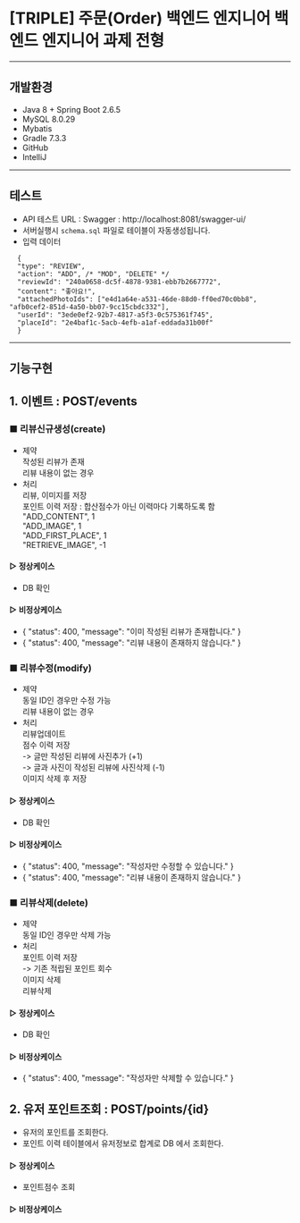 # [TRIPLE] 주문(Order) 백엔드 엔지니어 백엔드 엔지니어 과제 전형
***
## 개발환경
* Java 8 + Spring Boot 2.6.5
* MySQL 8.0.29
* Mybatis
* Gradle 7.3.3
* GitHub
* IntelliJ
***
## 테스트
- API 테스트 URL : Swagger : http://localhost:8081/swagger-ui/
- 서버실행시 `schema.sql` 파일로 테이블이 자동생성됩니다.
- 입력 데이터
```
  {
  "type": "REVIEW",
  "action": "ADD", /* "MOD", "DELETE" */
  "reviewId": "240a0658-dc5f-4878-9381-ebb7b2667772",
  "content": "좋아요!",
  "attachedPhotoIds": ["e4d1a64e-a531-46de-88d0-ff0ed70c0bb8", "afb0cef2-851d-4a50-bb07-9cc15cbdc332"],
  "userId": "3ede0ef2-92b7-4817-a5f3-0c575361f745",
  "placeId": "2e4baf1c-5acb-4efb-a1af-eddada31b00f"
  }
```
***
## 기능구현 ##
## 1. 이벤트 : POST/events ##

### ■ 리뷰신규생성(create) ###
- 제약   
작성된 리뷰가 존재   
리뷰 내용이 없는 경우   
- 처리   
리뷰, 이미지를 저장   
포인트 이력 저장 : 합산점수가 아닌 이력마다 기록하도록 함   
  "ADD_CONTENT", 1   
  "ADD_IMAGE", 1   
  "ADD_FIRST_PLACE", 1   
  "RETRIEVE_IMAGE", -1

#### ▷ 정상케이스
- DB 확인

#### ▷ 비정상케이스
- {
  "status": 400,
  "message": "이미 작성된 리뷰가 존재합니다."
  }
- {
  "status": 400,
  "message": "리뷰 내용이 존재하지 않습니다."
  }

### ■ 리뷰수정(modify) ###
- 제약   
동일 ID인 경우만 수정 가능   
리뷰 내용이 없는 경우
- 처리   
리뷰업데이트   
점수 이력 저장     
-> 글만 작성된 리뷰에 사진추가 (+1)  
-> 글과 사진이 작성된 리뷰에 사진삭제 (-1)   
이미지 삭제 후 저장

#### ▷ 정상케이스
- DB 확인

#### ▷ 비정상케이스
- {
  "status": 400,
  "message": "작성자만 수정할 수 있습니다."
  }
- {
  "status": 400,
  "message": "리뷰 내용이 존재하지 않습니다."
  }

### ■ 리뷰삭제(delete) ###
- 제약   
  동일 ID인 경우만 삭제 가능   
- 처리   
  포인트 이력 저장   
  -> 기존 적립된 포인트 회수      
  이미지 삭제  
  리뷰삭제

#### ▷ 정상케이스
- DB 확인

#### ▷ 비정상케이스
- {
"status": 400,
"message": "작성자만 삭제할 수 있습니다."
}

## 2. 유저 포인트조회 : POST/points/{id} ##
- 유저의 포인트를 조회한다.
- 포인트 이력 테이블에서 유저정보로 합계로 DB 에서 조회한다.

#### ▷ 정상케이스
- 포인트점수 조회

#### ▷ 비정상케이스
